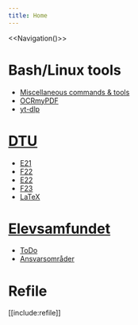 ```yaml
---
title: Home
---
```


<<Navigation()>>

# Bash/Linux tools

- [Miscellaneous commands & tools](linux/misc_bash) 
- [OCRmyPDF](linux/OCRmyPDF) 
- [yt-dlp](linux/yt-dlp) 

# [DTU](dtu/DTU)

- [E21](dtu/DTU#e21) 
- [F22](dtu/DTU#f22) 
- [E22](dtu/DTU#e22) 
- [F23](dtu/DTU#f23) 
- [LaTeX](dtu/DTU#latex) 

# [Elevsamfundet](elevsamfundet/index)

- [ToDo](elevsamfundet/current_todo) 
- [Ansvarsområder](linkelevsamfundet/ansvar_2023) 

# Refile

[[include:refile]] 

